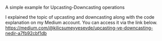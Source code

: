 A simple example for Upcasting-Downcasting operations

I explained the topic of upcasting and downcasting along with the code explanation on my Medium account. You can access it via the link below.
https://medium.com/@kilicsumeyyesevde/upcasting-ve-downcasting-nedir-a7fb92cbf1db
